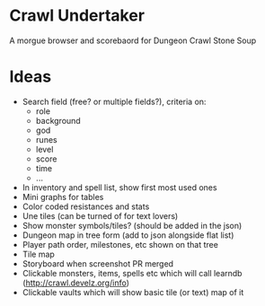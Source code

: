 # Crawl Undertaker

A morgue browser and scorebaord for Dungeon Crawl Stone Soup

# Ideas

- Search field (free? or multiple fields?), criteria on:
    + role
    + background
    + god
    + runes
    + level
    + score
    + time
    + ...
- In inventory and spell list, show first most used ones
- Mini graphs for tables
- Color coded resistances and stats
- Une tiles (can be turned of for text lovers)
- Show monster symbols/tiles? (should be added in the json)
- Dungeon map in tree form (add to json alongside flat list)
- Player path order, milestones, etc shown on that tree
- Tile map
- Storyboard when screenshot PR merged
- Clickable monsters, items, spells etc which will call learndb (http://crawl.develz.org/info)
- Clickable vaults which will show basic tile (or text) map of it
